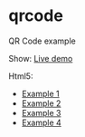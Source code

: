 # qrcode
QR Code example

Show: [Live demo](https://me.ngockhuong.com/qrcode)

Html5:

- [Example 1](/html5/example1.html)
- [Example 2](/html5/example2.html)
- [Example 3](/html5/example3.html)
- [Example 4](/html5/example4.html)

